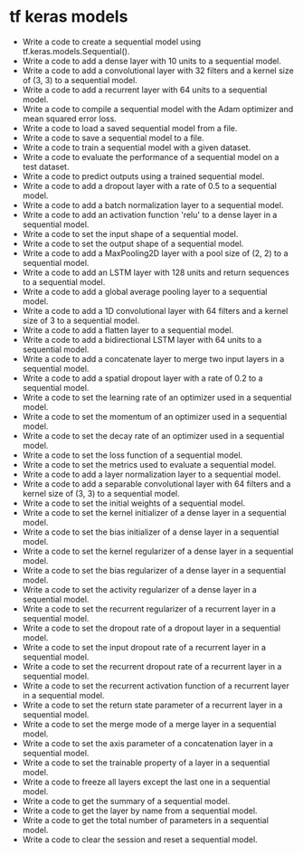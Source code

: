 # tf keras models

- Write a code to create a sequential model using tf.keras.models.Sequential().
- Write a code to add a dense layer with 10 units to a sequential model.
- Write a code to add a convolutional layer with 32 filters and a kernel size of (3, 3) to a sequential model.
- Write a code to add a recurrent layer with 64 units to a sequential model.
- Write a code to compile a sequential model with the Adam optimizer and mean squared error loss.
- Write a code to load a saved sequential model from a file.
- Write a code to save a sequential model to a file.
- Write a code to train a sequential model with a given dataset.
- Write a code to evaluate the performance of a sequential model on a test dataset.
- Write a code to predict outputs using a trained sequential model.
- Write a code to add a dropout layer with a rate of 0.5 to a sequential model.
- Write a code to add a batch normalization layer to a sequential model.
- Write a code to add an activation function 'relu' to a dense layer in a sequential model.
- Write a code to set the input shape of a sequential model.
- Write a code to set the output shape of a sequential model.
- Write a code to add a MaxPooling2D layer with a pool size of (2, 2) to a sequential model.
- Write a code to add an LSTM layer with 128 units and return sequences to a sequential model.
- Write a code to add a global average pooling layer to a sequential model.
- Write a code to add a 1D convolutional layer with 64 filters and a kernel size of 3 to a sequential model.
- Write a code to add a flatten layer to a sequential model.
- Write a code to add a bidirectional LSTM layer with 64 units to a sequential model.
- Write a code to add a concatenate layer to merge two input layers in a sequential model.
- Write a code to add a spatial dropout layer with a rate of 0.2 to a sequential model.
- Write a code to set the learning rate of an optimizer used in a sequential model.
- Write a code to set the momentum of an optimizer used in a sequential model.
- Write a code to set the decay rate of an optimizer used in a sequential model.
- Write a code to set the loss function of a sequential model.
- Write a code to set the metrics used to evaluate a sequential model.
- Write a code to add a layer normalization layer to a sequential model.
- Write a code to add a separable convolutional layer with 64 filters and a kernel size of (3, 3) to a sequential model.
- Write a code to set the initial weights of a sequential model.
- Write a code to set the kernel initializer of a dense layer in a sequential model.
- Write a code to set the bias initializer of a dense layer in a sequential model.
- Write a code to set the kernel regularizer of a dense layer in a sequential model.
- Write a code to set the bias regularizer of a dense layer in a sequential model.
- Write a code to set the activity regularizer of a dense layer in a sequential model.
- Write a code to set the recurrent regularizer of a recurrent layer in a sequential model.
- Write a code to set the dropout rate of a dropout layer in a sequential model.
- Write a code to set the input dropout rate of a recurrent layer in a sequential model.
- Write a code to set the recurrent dropout rate of a recurrent layer in a sequential model.
- Write a code to set the recurrent activation function of a recurrent layer in a sequential model.
- Write a code to set the return state parameter of a recurrent layer in a sequential model.
- Write a code to set the merge mode of a merge layer in a sequential model.
- Write a code to set the axis parameter of a concatenation layer in a sequential model.
- Write a code to set the trainable property of a layer in a sequential model.
- Write a code to freeze all layers except the last one in a sequential model.
- Write a code to get the summary of a sequential model.
- Write a code to get the layer by name from a sequential model.
- Write a code to get the total number of parameters in a sequential model.
- Write a code to clear the session and reset a sequential model.